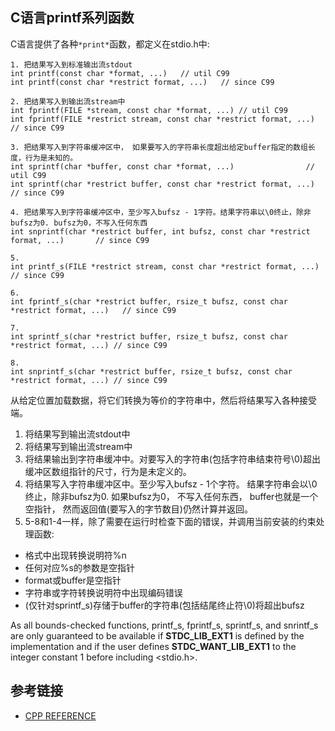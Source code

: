 ## C语言printf系列函数
  C语言提供了各种`*print*`函数，都定义在stdio.h中:
```
1. 把结果写入到标准输出流stdout
int printf(const char *format, ...)   // util C99               
int printf(const char *restrict format, ...)   // since C99                      

2. 把结果写入到输出流stream中
int fprintf(FILE *stream, const char *format, ...) // util C99                           
int fprintf(FILE *restrict stream, const char *restrict format, ...) // since C99        

3. 把结果写入到字符串缓冲区中， 如果要写入的字符串长度超出给定buffer指定的数组长度，行为是未知的。
int sprintf(char *buffer, const char *format, ...)                // util C99            
int sprintf(char *restrict buffer, const char *restrict format, ...)  // since C99       

4. 把结果写入到字符串缓冲区中，至少写入bufsz - 1字符。结果字符串以\0终止，除非bufsz为0. bufsz为0，不写入任何东西
int snprintf(char *restrict buffer, int bufsz, const char *restrict format, ...)       // since C99

5. 
int printf_s(FILE *restrict stream, const char *restrict format, ...)              // since C99

6.
int fprintf_s(char *restrict buffer, rsize_t bufsz, const char *restrict format, ...)   // since C99

7.
int sprintf_s(char *restrict buffer, rsize_t bufsz, const char *restrict format, ...) // since C99

8.
int snprintf_s(char *restrict buffer, rsize_t bufsz, const char *restrict format, ...) // since C99
```
  从给定位置加载数据，将它们转换为等价的字符串中，然后将结果写入各种接受端。
  1. 将结果写到输出流stdout中
  2. 将结果写到输出流stream中
  3. 将结果输出到字符串缓冲中。对要写入的字符串(包括字符串结束符号\0)超出缓冲区数组指针的尺寸，行为是未定义的。
  4. 将结果写入字符串缓冲区中。至少写入bufsz - 1个字符。 结果字符串会以\0终止，除非bufsz为0. 如果bufsz为0， 不写入任何东西， buffer也就是一个空指针， 然而返回值(要写入的字节数目)仍然计算并返回。
  5. 5-8和1-4一样，除了需要在运行时检查下面的错误，并调用当前安装的约束处理函数:
  <ul>
    <li>格式中出现转换说明符%n</li>
    <li>任何对应%s的参数是空指针</li>
    <li>format或buffer是空指针</li>
    <li>字符串或字符转换说明符中出现编码错误</li>
    <li>(仅针对sprintf_s)存储于buffer的字符串(包括结尾终止符\0)将超出bufsz</li>
  </ul>

  As all bounds-checked functions, printf_s, fprintf_s, sprintf_s, and snrintf_s are only guaranteed to be available if __STDC_LIB_EXT1__ is defined by the implementation and if the user defines __STDC_WANT_LIB_EXT1__ to the integer constant 1 before including <stdio.h>.
  
  



## 参考链接
* [CPP REFERENCE](http://en.cppreference.com/w/c/io/fprintf)
